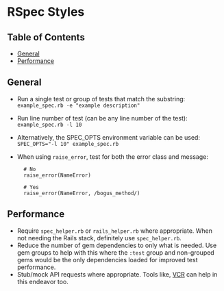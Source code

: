 # RSpec Styles

<!-- Tocer[start]: Auto-generated, don't remove. -->

## Table of Contents

  - [General](#general)
  - [Performance](#performance)

<!-- Tocer[finish]: Auto-generated, don't remove. -->

## General

- Run a single test or group of tests that match the substring: `example_spec.rb -e "example
  description"`
- Run line number of test (can be any line number of the test): `example_spec.rb -l 10`
- Alternatively, the SPEC_OPTS environment variable can be used: `SPEC_OPTS="-l 10" example_spec.rb`
- When using `raise_error`, test for both the error class and message:

        # No
        raise_error(NameError)

        # Yes
        raise_error(NameError, /bogus_method/)

## Performance

- Require `spec_helper.rb` or `rails_helper.rb` where appropriate. When not needing the Rails stack,
  definitely use `spec_helper.rb`.
- Reduce the number of gem dependencies to only what is needed. Use gem groups to help with this
  where the `:test` group and non-grouped gems would be the only dependencies loaded for improved
  test performance.
- Stub/mock API requests where appropriate. Tools like,
  [VCR](https://www.relishapp.com/vcr/vcr/docs) can help in this endeavor too.
